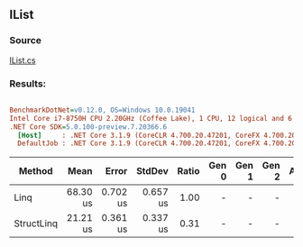 ﻿## IList

### Source
[IList.cs](../../src/StructLinq.Benchmark/IList.cs)

### Results:
``` ini

BenchmarkDotNet=v0.12.0, OS=Windows 10.0.19041
Intel Core i7-8750H CPU 2.20GHz (Coffee Lake), 1 CPU, 12 logical and 6 physical cores
.NET Core SDK=5.0.100-preview.7.20366.6
  [Host]     : .NET Core 3.1.9 (CoreCLR 4.700.20.47201, CoreFX 4.700.20.47203), X64 RyuJIT
  DefaultJob : .NET Core 3.1.9 (CoreCLR 4.700.20.47201, CoreFX 4.700.20.47203), X64 RyuJIT


```
|     Method |     Mean |    Error |   StdDev | Ratio | Gen 0 | Gen 1 | Gen 2 | Allocated |
|----------- |---------:|---------:|---------:|------:|------:|------:|------:|----------:|
|       Linq | 68.30 us | 0.702 us | 0.657 us |  1.00 |     - |     - |     - |      40 B |
| StructLinq | 21.21 us | 0.361 us | 0.337 us |  0.31 |     - |     - |     - |         - |
